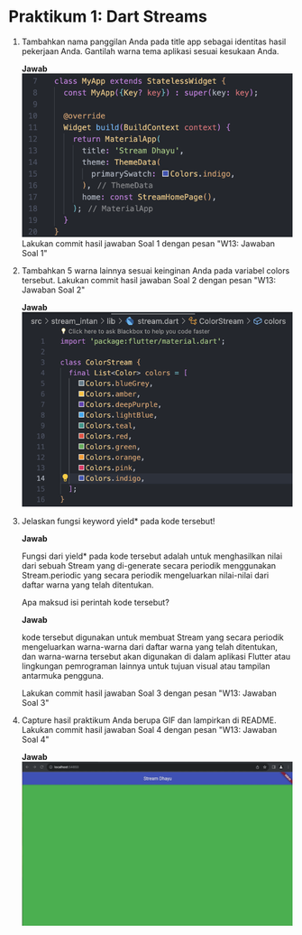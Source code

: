 # Praktikum 1: Dart Streams

1. Tambahkan nama panggilan Anda pada title app sebagai identitas hasil pekerjaan Anda.
   Gantilah warna tema aplikasi sesuai kesukaan Anda.

   <b>Jawab</b>
   ![img](docs/1.png)
   Lakukan commit hasil jawaban Soal 1 dengan pesan "W13: Jawaban Soal 1"

2. Tambahkan 5 warna lainnya sesuai keinginan Anda pada variabel colors tersebut.
   Lakukan commit hasil jawaban Soal 2 dengan pesan "W13: Jawaban Soal 2"

   <b>Jawab</b>
   ![img](docs/2.png)

3. Jelaskan fungsi keyword yield\* pada kode tersebut!

   <b>Jawab</b>

   Fungsi dari yield\* pada kode tersebut adalah untuk menghasilkan nilai dari sebuah Stream yang di-generate secara periodik menggunakan Stream.periodic yang secara periodik mengeluarkan nilai-nilai dari daftar warna yang telah ditentukan.

   Apa maksud isi perintah kode tersebut?

   <b>Jawab</b>

   kode tersebut digunakan untuk membuat Stream yang secara periodik mengeluarkan warna-warna dari daftar warna yang telah ditentukan, dan warna-warna tersebut akan digunakan di dalam aplikasi Flutter atau lingkungan pemrograman lainnya untuk tujuan visual atau tampilan antarmuka pengguna.

   Lakukan commit hasil jawaban Soal 3 dengan pesan "W13: Jawaban Soal 3"

4. Capture hasil praktikum Anda berupa GIF dan lampirkan di README. Lakukan commit hasil jawaban Soal 4 dengan pesan "W13: Jawaban Soal 4"

   <b>Jawab</b>
   ![img](docs/3.gif)
